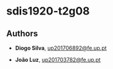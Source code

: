# sdis1920-t2g08

## Authors

* **Diogo Silva**, up201706892@fe.up.pt

* **João Luz**, up201703782@fe.up.pt
